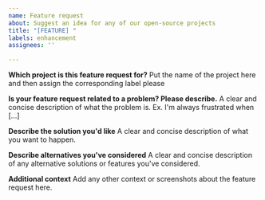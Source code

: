 ```yaml
---
name: Feature request
about: Suggest an idea for any of our open-source projects
title: "[FEATURE] "
labels: enhancement
assignees: ''

---
```


**Which project is this feature request for?**
Put the name of the project here and then assign the corresponding label please

**Is your feature request related to a problem? Please describe.**
A clear and concise description of what the problem is. Ex. I'm always frustrated when [...]

**Describe the solution you'd like**
A clear and concise description of what you want to happen.

**Describe alternatives you've considered**
A clear and concise description of any alternative solutions or features you've considered.

**Additional context**
Add any other context or screenshots about the feature request here.
